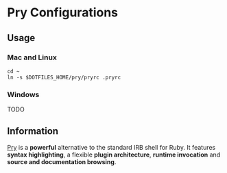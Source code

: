 Pry Configurations
==================

Usage
-----

### Mac and Linux ###

```shell
cd ~
ln -s $DOTFILES_HOME/pry/pryrc .pryrc
```

### Windows ###

TODO

Information
-----------

[Pry](http://pryrepl.org/) is a **powerful** alternative to the standard IRB shell for Ruby. It features **syntax highlighting**, a flexible **plugin architecture**, **runtime invocation** and **source and documentation browsing**.

